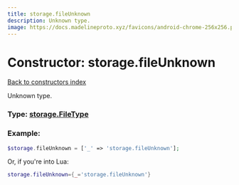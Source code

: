 ```yaml
---
title: storage.fileUnknown
description: Unknown type.
image: https://docs.madelineproto.xyz/favicons/android-chrome-256x256.png
---
```

# Constructor: storage.fileUnknown  
[Back to constructors index](index.md)



Unknown type.




### Type: [storage.FileType](../types/storage.FileType.md)


### Example:

```php
$storage.fileUnknown = ['_' => 'storage.fileUnknown'];
```  


Or, if you're into Lua:

```lua
storage.fileUnknown={_='storage.fileUnknown'}

```


